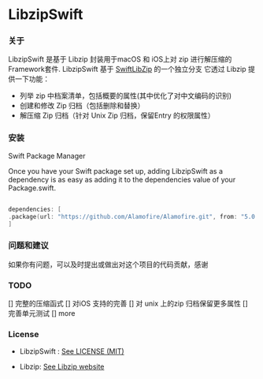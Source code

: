 # LibzipSwift


### 关于

LibzipSwift 是基于 Libzip 封装用于macOS 和 iOS上对 zip 进行解压缩的 Framework套件. 
LibzipSwift 基于 [SwiftLibZip](https://github.com/SwiftZip/SwiftZip) 的一个独立分支
它透过 Libzip 提供一下功能：
- 列举 zip 中档案清单，包括概要的属性(其中优化了对中文编码的识别)
- 创建和修改 Zip 归档（包括删除和替换）
- 解压缩 Zip 归档（针对 Unix Zip 归档，保留Entry 的权限属性）

### 安装

Swift Package Manager

Once you have your Swift package set up, adding LibzipSwift as a dependency is as easy as adding it to the dependencies value of your Package.swift.

```swift

dependencies: [
.package(url: "https://github.com/Alamofire/Alamofire.git", from: "5.0.0-rc.3")
]

```

### 问题和建议
 
 如果你有问题，可以及时提出或做出对这个项目的代码贡献，感谢
 
 ### TODO
 
[] 完整的压缩函式
[] 对iOS 支持的完善
[] 对 unix 上的zip 归档保留更多属性
[] 完善单元测试
[] more

### License

- LibzipSwift : [See LICENSE (MIT)](https://github.com/MartinLau7/LibzipSwift/blob/master/LICENSE)

- Libzip: [See Libzip website](https://libzip.org/license/)
